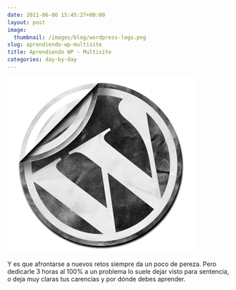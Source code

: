 ```yaml
---
date: 2011-06-06 15:45:27+00:00
layout: post
image:
  thumbnail: /images/blog/wordpress-logo.png
slug: aprendiendo-wp-multisite
title: Aprendiendo WP - Multisite
categories: day-by-day
---
```


![](/images/blog/wordpress-logo.png)


Y es que afrontarse a nuevos retos siempre da un poco de pereza. Pero dedicarle 3 horas al 100% a un problema lo suele dejar visto para sentencia, o deja muy claras tus carencias y por dónde debes aprender.
